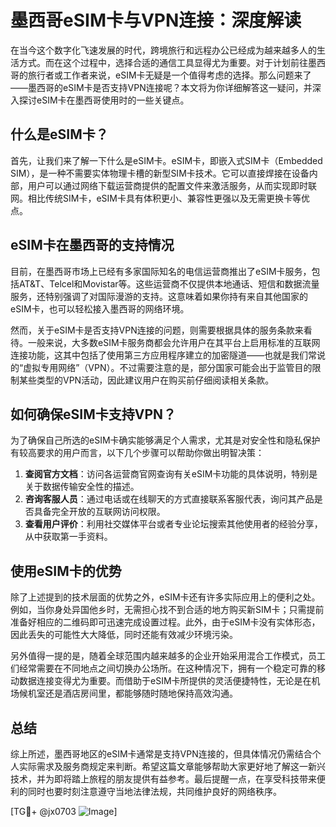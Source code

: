 # 墨西哥eSIM卡与VPN连接：深度解读

在当今这个数字化飞速发展的时代，跨境旅行和远程办公已经成为越来越多人的生活方式。而在这个过程中，选择合适的通信工具显得尤为重要。对于计划前往墨西哥的旅行者或工作者来说，eSIM卡无疑是一个值得考虑的选择。那么问题来了——墨西哥的eSIM卡是否支持VPN连接呢？本文将为你详细解答这一疑问，并深入探讨eSIM卡在墨西哥使用时的一些关键点。

## 什么是eSIM卡？

首先，让我们来了解一下什么是eSIM卡。eSIM卡，即嵌入式SIM卡（Embedded SIM），是一种不需要实体物理卡槽的新型SIM卡技术。它可以直接焊接在设备内部，用户可以通过网络下载运营商提供的配置文件来激活服务，从而实现即时联网。相比传统SIM卡，eSIM卡具有体积更小、兼容性更强以及无需更换卡等优点。

## eSIM卡在墨西哥的支持情况

目前，在墨西哥市场上已经有多家国际知名的电信运营商推出了eSIM卡服务，包括AT&T、Telcel和Movistar等。这些运营商不仅提供本地通话、短信和数据流量服务，还特别强调了对国际漫游的支持。这意味着如果你持有来自其他国家的eSIM卡，也可以轻松接入墨西哥的网络环境。

然而，关于eSIM卡是否支持VPN连接的问题，则需要根据具体的服务条款来看待。一般来说，大多数eSIM卡服务商都会允许用户在其平台上启用标准的互联网连接功能，这其中包括了使用第三方应用程序建立的加密隧道——也就是我们常说的“虚拟专用网络”（VPN）。不过需要注意的是，部分国家可能会出于监管目的限制某些类型的VPN活动，因此建议用户在购买前仔细阅读相关条款。

## 如何确保eSIM卡支持VPN？

为了确保自己所选的eSIM卡确实能够满足个人需求，尤其是对安全性和隐私保护有较高要求的用户而言，以下几个步骤可以帮助你做出明智决策：

1. **查阅官方文档**：访问各运营商官网查询有关eSIM卡功能的具体说明，特别是关于数据传输安全性的描述。
2. **咨询客服人员**：通过电话或在线聊天的方式直接联系客服代表，询问其产品是否具备完全开放的互联网访问权限。
3. **查看用户评价**：利用社交媒体平台或者专业论坛搜索其他使用者的经验分享，从中获取第一手资料。

## 使用eSIM卡的优势

除了上述提到的技术层面的优势之外，eSIM卡还有许多实际应用上的便利之处。例如，当你身处异国他乡时，无需担心找不到合适的地方购买新SIM卡；只需提前准备好相应的二维码即可迅速完成设置过程。此外，由于eSIM卡没有实体形态，因此丢失的可能性大大降低，同时还能有效减少环境污染。

另外值得一提的是，随着全球范围内越来越多的企业开始采用混合工作模式，员工们经常需要在不同地点之间切换办公场所。在这种情况下，拥有一个稳定可靠的移动数据连接变得尤为重要。而借助于eSIM卡所提供的灵活便捷特性，无论是在机场候机室还是酒店房间里，都能够随时随地保持高效沟通。

## 总结

综上所述，墨西哥地区的eSIM卡通常是支持VPN连接的，但具体情况仍需结合个人实际需求及服务商规定来判断。希望这篇文章能够帮助大家更好地了解这一新兴技术，并为即将踏上旅程的朋友提供有益参考。最后提醒一点，在享受科技带来便利的同时也要时刻注意遵守当地法律法规，共同维护良好的网络秩序。

[TG💪+ @jx0703 ![Image](https://github.com/user-attachments/assets/dbca1d08-cadb-493c-b0ec-ad6f7a83f270)]